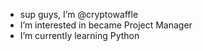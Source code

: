 - sup guys, I’m @cryptowaffle
-  I’m interested in became Project Manager
-  I’m currently learning Python

<!---
cryptowaffle/cryptowaffle is a ✨ special ✨ repository because its `README.md` (this file) appears on your GitHub profile.
You can click the Preview link to take a look at your changes.
--->

